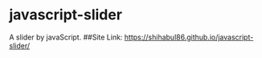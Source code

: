 # javascript-slider
A slider by javaScript.
##Site Link:
https://shihabul86.github.io/javascript-slider/
